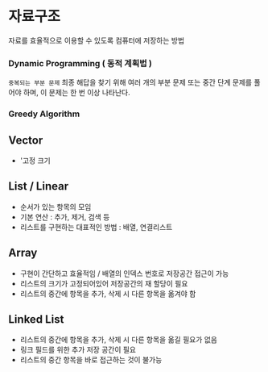 # 자료구조  
자료를 효율적으로 이용할 수 있도록 컴퓨터에 저장하는 방법  

### Dynamic Programming ( 동적 계획법 )  
``중복되는 부분 문제`` 최종 해답을 찾기 위해 여러 개의 부분 문제 또는 중간 단계 문제를 풀어야 하며, 이 문제는 한 번 이상 나타난다. 

### Greedy Algorithm  


## Vector  
- '고정 크기

## List / Linear  
- 순서가 있는 항목의 모임
- 기본 연산 : 추가, 제거, 검색 등
- 리스트를 구현하는 대표적인 방법 : 배열, 연결리스트

## Array  
- 구현이 간단하고 효율적임 / 배열의 인덱스 번호로 저장공간 접근이 가능
- 리스트의 크기가 고정되어있어 저장공간의 재 할당이 필요
- 리스트의 중간에 항목을 추가, 삭제 시 다른 항목을 옮겨야 함

## Linked List
- 리스트의 중간에 항목을 추가, 삭제 시 다른 항목을 옮길 필요가 없음
- 링크 필드를 위한 추가 저장 공간이 필요
- 리스트의 중간 항목을 바로 접근하는 것이 불가능

